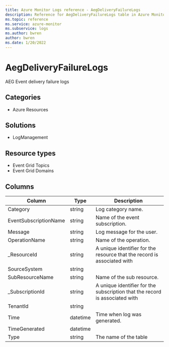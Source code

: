 ```yaml
---
title: Azure Monitor Logs reference - AegDeliveryFailureLogs
description: Reference for AegDeliveryFailureLogs table in Azure Monitor Logs.
ms.topic: reference
ms.service: azure-monitor
ms.subservice: logs
ms.author: bwren
author: bwren
ms.date: 1/20/2022
---
```


# AegDeliveryFailureLogs

 AEG Event delivery failure logs

## Categories

- Azure Resources
## Solutions

- LogManagement
## Resource types

- Event Grid Topics
- Event Grid Domains




## Columns

| Column | Type | Description |
| --- | --- | --- |
| Category | string | Log category name. |
| EventSubscriptionName | string | Name of the event subscription. |
| Message | string | Log message for the user. |
| OperationName | string | Name of the operation. |
| _ResourceId | string | A unique identifier for the resource that the record is associated with |
| SourceSystem | string |  |
| SubResourceName | string | Name of the sub resource. |
| _SubscriptionId | string | A unique identifier for the subscription that the record is associated with |
| TenantId | string |  |
| Time | datetime | Time when log was generated. |
| TimeGenerated | datetime |  |
| Type | string | The name of the table |
